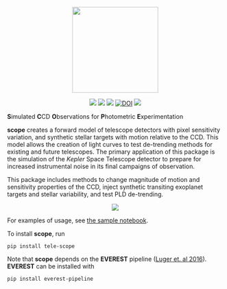 <p align="center">
  <img src="https://nksaunders.github.io/images/scope_logo.png" width="200">
</p>

<p align="center">
  <a href="https://travis-ci.org/nksaunders/scope"><img src="https://travis-ci.org/nksaunders/scope.svg?branch=master"/></a>
  <a href="https://nksaunders.github.io/scope"><img src="https://img.shields.io/badge/read-the_docs-blue.svg?style=flat"/></a>   <a href="https://github.com/nksaunders/scope/blob/master/LICENSE"><img src="https://img.shields.io/badge/license-MIT-f4d041.svg"/></a>
  <a href="https://doi.org/10.5281/zenodo.2542227"><img src="https://zenodo.org/badge/DOI/10.5281/zenodo.2542227.svg" alt="DOI"></a>
  <a href="https://badge.fury.io/py/tele-scope"><img src="https://badge.fury.io/py/tele-scope.svg"></a>
</p>

**S**imulated **C**CD **O**bservations for **P**hotometric **E**xperimentation

**scope** creates a forward model of telescope detectors with pixel sensitivity variation, and synthetic stellar targets with motion relative to the CCD. This model allows the creation of light curves to test de-trending methods for existing and future telescopes. The primary application of this package is the simulation of the *Kepler* Space Telescope detector to prepare for increased instrumental noise in its final campaigns of observation.

This package includes methods to change magnitude of motion and sensitivity properties of the CCD, inject synthetic transiting exoplanet targets and stellar variability, and test PLD de-trending.

<p align="center">
  <img src="https://nksaunders.github.io/images/sample_output.png">
</p>

For examples of usage, see [the sample notebook](https://nksaunders.github.io/files/Example.html).

To install **scope**, run
<pre><code>pip install tele-scope</code></pre>

Note that **scope** depends on the **EVEREST** pipeline ([Luger et. al 2016](https://rodluger.github.io/everest/pipeline.html)). **EVEREST** can be installed with
<pre><code>pip install everest-pipeline</code></pre>
